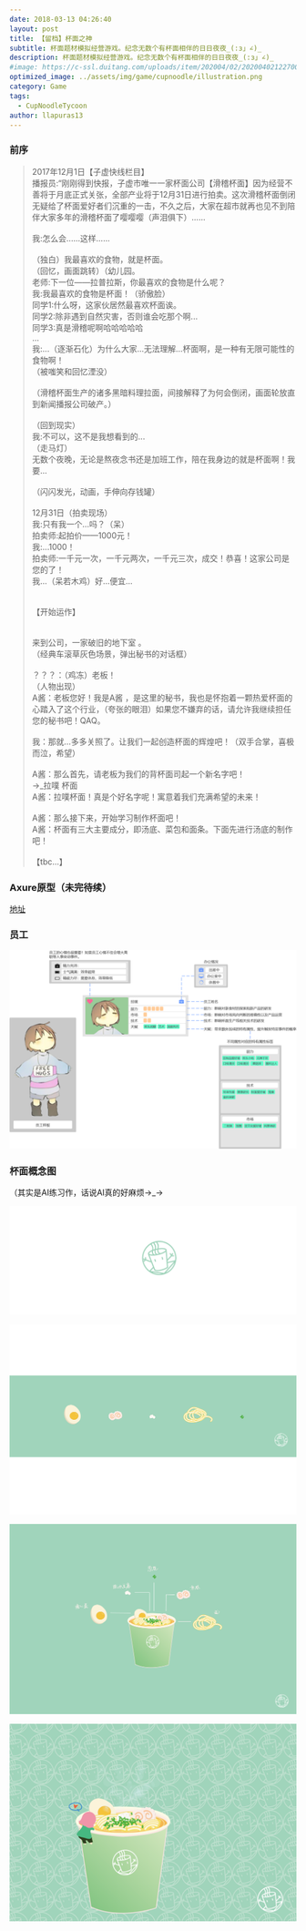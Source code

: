 ```yaml
---
date: 2018-03-13 04:26:40
layout: post
title: 【留档】杯面之神
subtitle: 杯面题材模拟经营游戏。纪念无数个有杯面相伴的日日夜夜_(:з」∠)_
description: 杯面题材模拟经营游戏。纪念无数个有杯面相伴的日日夜夜_(:з」∠)_
#image: https://c-ssl.duitang.com/uploads/item/202004/02/20200402122700_elsZt.thumb.600_0.jpeg
optimized_image: ../assets/img/game/cupnoodle/illustration.png
category: Game
tags:
  - CupNoodleTycoon
author: llapuras13
---
```



### 前序

>2017年12月1日【子虚快线栏目】<br>
>播报员:“刚刚得到快报，子虚市唯一一家杯面公司【滑稽杯面】因为经营不善将于月底正式关张，全部产业将于12月31日进行拍卖。这次滑稽杯面倒闭无疑给了杯面爱好者们沉重的一击，不久之后，大家在超市就再也见不到陪伴大家多年的滑稽杯面了嘤嘤嘤（声泪俱下）......<br>
><br>
>我:怎么会......这样......<br>
><br>
>（独白）我最喜欢的食物，就是杯面。<br>
>（回忆，画面跳转）（幼儿园。<br>
>老师:下一位——拉普拉斯，你最喜欢的食物是什么呢？<br>
>我:我最喜欢的食物是杯面！（骄傲脸）<br>
>同学1:什么呀，这家伙居然最喜欢杯面诶。<br>
>同学2:除非遇到自然灾害，否则谁会吃那个啊...<br>
>同学3:真是滑稽呢啊哈哈哈哈哈<br>
>...<br>
>我:...（逐渐石化）为什么大家...无法理解...杯面啊，是一种有无限可能性的食物啊！<br>
>（被嗤笑和回忆湮没）<br>
><br>
>（滑稽杯面生产的诸多黑暗料理拉面，间接解释了为何会倒闭，画面轮放直到新闻播报公司破产。）<br>
><br>
>（回到现实）<br>
>我:不可以，这不是我想看到的...<br>
>（走马灯）<br>
>无数个夜晚，无论是熬夜念书还是加班工作，陪在我身边的就是杯面啊！我要...<br>
><br>
>（闪闪发光，动画，手伸向存钱罐）<br>
><br>
>12月31日（拍卖现场）<br>
>我:只有我一个...吗？（呆）<br>
>拍卖师:起拍价——1000元！<br>
>我:...1000！<br>
>拍卖师:一千元一次，一千元两次，一千元三次，成交！恭喜！这家公司是您的了！<br>
>我...（呆若木鸡）好...便宜...<br>
><br>
><br>
>【开始运作】  <br>
><br>
><br>
>来到公司，一家破旧的地下室 。<br>
> （经典车滚草灰色场景，弹出秘书的对话框）<br>
><br>
>？？？：（鸡冻）老板！<br>
>（人物出现）<br>
>A酱：老板您好！我是A酱 ，是这里的秘书，我也是怀抱着一颗热爱杯面的心踏入了这个行业，（夸张的眼泪）如果您不嫌弃的话，请允许我继续担任您的秘书吧！QAQ。<br>
><br>
>我：那就...多多关照了。让我们一起创造杯面的辉煌吧！（双手合掌，喜极而泣，希望）<br>
><br>
>A酱：那么首先，请老板为我们的背杯面司起一个新名字吧！<br>
>->_拉噗 杯面 <br>
>A酱：拉噗杯面！真是个好名字呢！寓意着我们充满希望的未来！<br>
><br>
>A酱：那么接下来，开始学习制作杯面吧！<br>
>A酱：杯面有三大主要成分，即汤底、菜包和面条。下面先进行汤底的制作吧！<br>
><br>
>【tbc...】<br>


### Axure原型（未完待续）

[地址](https://ylt4qc.axshare.com/#g=1&p=home)


### 员工

![](../assets/img/game/cupnoodle/staff_design.png)


### 杯面概念图

（其实是AI练习作，话说AI真的好麻烦→_→

![](../assets/img/game/cupnoodle/icon.png)

![](../assets/img/game/cupnoodle/ingredient.png)

![](../assets/img/game/cupnoodle/illustration.png)

![](../assets/img/game/cupnoodle/cover.png)
